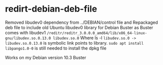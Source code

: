 # redirt-debian-deb-file

Removed libudev0 dependency from ../DEBIAN/control file and
Repackaged deb file to include old Ubuntu libudev0 library for Debian Buster as Buster comes with libudev1
`/reditr/reditr_3.0.0.0_amd64/lib/x86_64-linux-gnu/libudev.so.0.13.0 libudev.so.0`
Where ls -l `libudev.so.0 -> libudev.so.0.13.0` is symbolic link points to library.
`sudo apt install libpango1.0-0` is still needed to install the dpkg file

Works on my Debian version 10.3 Buster

